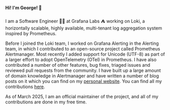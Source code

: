 #### Hi! I'm George! 👋

I am a Software Engineer 👨‍💻 at Grafana Labs ⛺️ working on Loki, a horizontally scalable, highly available, multi-tenant log aggregation system inspired by Prometheus.

Before I joined the Loki team, I worked on Grafana Alerting in the Alerting team, in which I contributed to an open-source project called Prometheus Alertmanager. Most recently I added support for Unicode (UTF-8) as part of a larger effort to adopt OpenTelemetry (OTel) in Prometheus. I have also contributed a number of other features, bug fixes, triaged issues and reviewed pull requests from the community. I have built up a large amount of domain knowledge in Alertmanager and have written a number of blog posts on it which you can find on my [personal website](https://www.grobinson.net). You can find all my contributions [here](https://github.com/prometheus/alertmanager/pulls?q=is%3Apr+author%3Agrobinson-grafana+).

As of March 2025, I am an official maintainer of the project, and all of my contributions are done in my free time.
